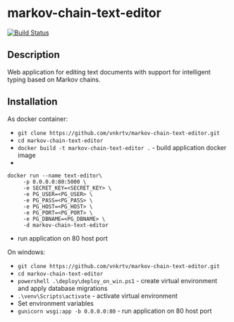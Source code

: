 # markov-chain-text-editor

[![Build Status](https://travis-ci.com/vnkrtv/markov-chain-text-editor.svg?branch=master)](https://travis-ci.com/vnkrtv/markov-chain-text-editor)

## Description  

Web application for editing text documents with support for intelligent typing based on Markov chains.

## Installation  

As docker container:
- ```git clone https://github.com/vnkrtv/markov-chain-text-editor.git```
- ```cd markov-chain-text-editor```
- ```docker build -t markov-chain-text-editor .``` - build application docker image
-
```
docker run --name text-editor\
     -p 0.0.0.0:80:5000 \
     -e SECRET_KEY=<SECRET_KEY> \
     -e PG_USER=<PG_USER> \
     -e PG_PASS=<PG_PASS> \
     -e PG_HOST=<PG_HOST> \
     -e PG_PORT=<PG_PORT> \
     -e PG_DBNAME=<PG_DBNAME> \
     -d markov-chain-text-editor
```
 - run application on 80 host port  

On windows:
- ```git clone https://github.com/vnkrtv/markov-chain-text-editor.git```
- ```cd markov-chain-text-editor```
- ```powershell .\deploy\deploy_on_win.ps1``` - create virtual environment and apply database migrations
- ```.\venv\Scripts\activate``` - activate virtual environment
- Set environment variables   
- ```gunicorn wsgi:app -b 0.0.0.0:80``` - run application on 80 host port
